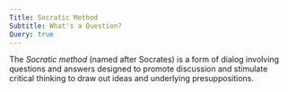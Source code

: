 ```yaml
---
Title: Socratic Method
Subtitle: What's a Question?
Query: true
---
```


The *Socratic method* (named after Socrates) is a form of dialog involving questions and answers designed to promote discussion and stimulate critical thinking to draw out ideas and underlying presuppositions.

